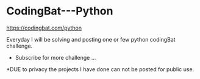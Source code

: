 # CodingBat---Python
https://codingbat.com/python

Everyday I will be solving and posting one or few python codingBat challenge.
- Subscribe for more challenge ...

*DUE to privacy the projects I have done can not be posted for public use.

